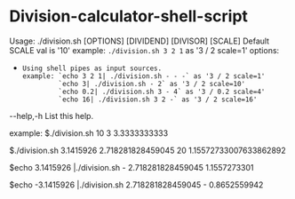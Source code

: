 # Division-calculator-shell-script
Usage: ./division.sh [OPTIONS] [DIVIDEND] [DIVISOR] [SCALE]
        Default SCALE val is '10'
        example:
                `./division.sh 3 2 1` as '3 / 2 scale=1'
options:
  -     Using shell pipes as input sources.
        example: `echo 3 2 1| ./division.sh - - -` as '3 / 2 scale=1'
                 `echo 3| ./division.sh - 2` as '3 / 2 scale=10'
                 `echo 0.2| ./division.sh 3 - 4` as '3 / 0.2 scale=4'
                 `echo 16| ./division.sh 3 2 -` as '3 / 2 scale=16'
  --help,-h     List this help.

example:
$./division.sh 10 3
3.3333333333

$./division.sh 3.1415926 2.718281828459045 20
1.15572733007633862892

$echo 3.1415926 |./division.sh - 2.718281828459045
1.1557273301

$echo -3.1415926 |./division.sh 2.718281828459045 -
0.8652559942
